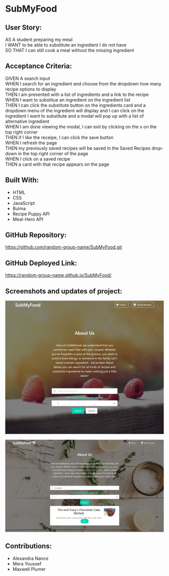 # SubMyFood

## User Story:
AS A student preparing my meal  
I WANT to be able to substitute an ingredient I do not have   
SO THAT I can still cook a meal without the missing ingredient  

## Acceptance Criteria:
GIVEN A search input   
WHEN I search for an ingredient and choose from the dropdown how many recipe options to display  
THEN I am presented with a list of ingredients and a link to the recipe   
WHEN I want to substitue an ingredient on the ingredient list  
THEN I can click the substitute button on the ingredients card and a dropdown menu of the ingredient will display and I can click on the ingredient I  want to substitute and a modal will pop up with a list of alternative ingredient  
WHEN I am done viewing the modal, I can exit by clicking on the x on the top right corner  
THEN if I like the receipe, I can click the save button  
WHEN I refresh the page  
THEN my previously saved recipes will be saved in the Saved Recipes drop-down in the top right corner of the page  
WHEN I click on a saved recipe  
THEN a card with that recipe appears on the page


## Built With:
* HTML
* CSS
* JavaScript
* Bulma
* Recipe Puppy API
* Meal-Hero API


## GitHub Repository:
https://github.com/random-group-name/SubMyFood.git

## GitHub Deployed Link:
https://random-group-name.github.io/SubMyFood/ 

## Screenshots and updates of project:

![picture](./assets/images/screenshot1.png)

![picture](./assets/images/screenshot2.png)


## Contributions:
* Alexandra Nance
* Mera Youssef
* Maxwell Plumer